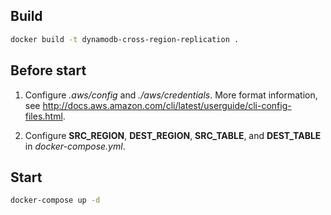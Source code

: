 ## Build

```sh
docker build -t dynamodb-cross-region-replication .
```

## Before start

1. Configure _.aws/config_ and _./aws/credentials_. More format information, see http://docs.aws.amazon.com/cli/latest/userguide/cli-config-files.html.

2. Configure __SRC_REGION__, __DEST_REGION__, __SRC_TABLE__, and __DEST_TABLE__ in _docker-compose.yml_. 

## Start

```sh
docker-compose up -d
```
